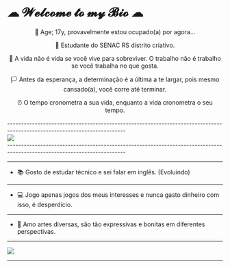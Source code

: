 #                                           ☁ 𝓦𝓮𝓵𝓬𝓸𝓶𝓮 𝓽𝓸 𝓶𝔂 𝓑𝓲𝓸 ☁ 
<div id=biog style="text-align: center; float-left:40px;">
<p>                         💖 Age; 17y, provavelmente estou ocupado(a) por agora... </p>

<p>                               📌 Estudante do SENAC RS distrito criativo.</p>

<p>     🌆 A vida não é vida se você vive para sobreviver. O trabalho não é trabalho se você trabalha no que gosta.</p>

<p>    🏳️ Antes da esperança, a determinação é a última a te largar, pois mesmo cansado(a), você corre até terminar.</p>

<p>                 ⏰ O tempo cronometra a sua vida, enquanto a vida cronometra o seu tempo. </p>
</div>
-------------------------------------------------------------------------------------------------------------------------
<div id="imag" style="float-left: 35px;">
<img src="https://64.media.tumblr.com/273e48159243483a123f127ed79656d1/88844ae8be4d1091-9c/s540x810/739d22f7e20649a0694419eaa39a0f9b4c5bac59.gifv">
</div>
-------------------------------------------------------------------------------------------------------------------------

-------------------------------------------------------------------------------------------------------------------------
- 📚 Gosto de estudar técnico e sei falar em inglês. (Evoluindo)
--------------------------------------------------------------------------------------------------------------------------
- 💻 Jogo apenas jogos dos meus interesses e nunca gasto dinheiro com isso, é desperdício.
--------------------------------------------------------------------------------------------------------------------------
- 🎨 Amo artes diversas, são tão expressivas e bonitas em diferentes perspectivas.
__________________________________________________________________________________________________________________________
<img src="https://media1.tenor.com/m/YjJDRk4dXK0AAAAC/anime-frieren.gif">


__________________________________________________________________________________________________________________________




